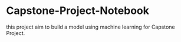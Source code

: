 # Capstone-Project-Notebook
this project aim to build a model using machine learning for Capstone Project.
